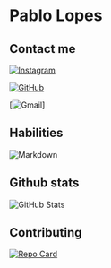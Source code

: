 
# Pablo Lopes
## Contact me
[![Instagram](https://img.shields.io/badge/-Instagram-%23E4405F?style=for-the-badge&logo=instagram&logoColor=white)](https://www.instagram.com/)

[![GitHub](https://img.shields.io/badge/GitHub-100000?style=for-the-badge&logo=github&logoColor=white)](https://github.com/pLopera1)

[![Gmail](https://img.shields.io/badge/Gmail-333333?style=for-the-badge&logo=gmail&logoColor=red)]

## Habilities
![Markdown](https://img.shields.io/badge/Markdown-000?style=for-the-badge&logo=markdown)

## Github stats

![GitHub Stats](https://github-readme-stats.vercel.app/api?username=pablovll&theme=transparent&bg_color=055&border_color=0a3DC&show_icons=false&icon_color=30A3DC&title_color=E94D5F&text_color=FFF)

## Contributing

[![Repo Card](https://github-readme-stats.vercel.app/api/pin/?username=pablovll&repo=dio-lab-open-source&bg_color=055&border_color=30A3DC&show_icons=true&icon_color=30A3DC&title_color=E94D5F&text_color=FFF)](https://github.com/pablovll/dio-lab-open-source)
